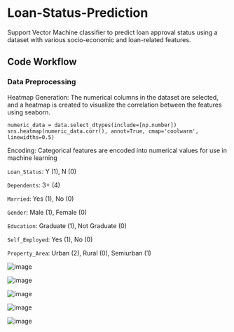 # Loan-Status-Prediction

Support Vector Machine classifier to predict loan approval status using a dataset with various socio-economic and loan-related features. 

## Code Workflow

### Data Preprocessing
Heatmap Generation: The numerical columns in the dataset are selected, and a heatmap is created to visualize the correlation between the features using seaborn.
```
numeric_data = data.select_dtypes(include=[np.number])
sns.heatmap(numeric_data.corr(), annot=True, cmap='coolwarm', linewidths=0.5)
```
Encoding: Categorical features are encoded into numerical values for use in machine learning

```Loan_Status```: Y (1), N (0)

```Dependents```: 3+ (4)

```Married```: Yes (1), No (0)

```Gender```: Male (1), Female (0)

```Education```: Graduate (1), Not Graduate (0)

```Self_Employed```: Yes (1), No (0)

```Property_Area```: Urban (2), Rural (0), Semiurban (1)

![image](https://github.com/user-attachments/assets/49d5286e-12ce-4090-a22d-662d33761ba0)

![image](https://github.com/user-attachments/assets/5cf04f7e-5bd1-420a-b3f3-b8a7df18ec6d)

![image](https://github.com/user-attachments/assets/bc6ffe57-7ade-415a-ae49-2b28e785edc7)

![image](https://github.com/user-attachments/assets/dba90b33-a7c2-4962-85af-90bc7050d87b)

![image](https://github.com/user-attachments/assets/9bb1f8d9-2ddb-4b82-8a35-cd9990e4dd0a)
